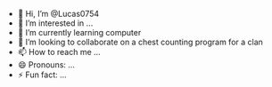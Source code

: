 - 👋 Hi, I’m @Lucas0754
- 👀 I’m interested in ...
- 🌱 I’m currently learning computer
- 💞️ I’m looking to collaborate on a chest counting program for a clan
- 📫 How to reach me ...
- 😄 Pronouns: ...
- ⚡ Fun fact: ...

<!---
Lucas0754/Lucas0754 is a ✨ special ✨ repository because its `README.md` (this file) appears on your GitHub profile.
You can click the Preview link to take a look at your changes.
--->
